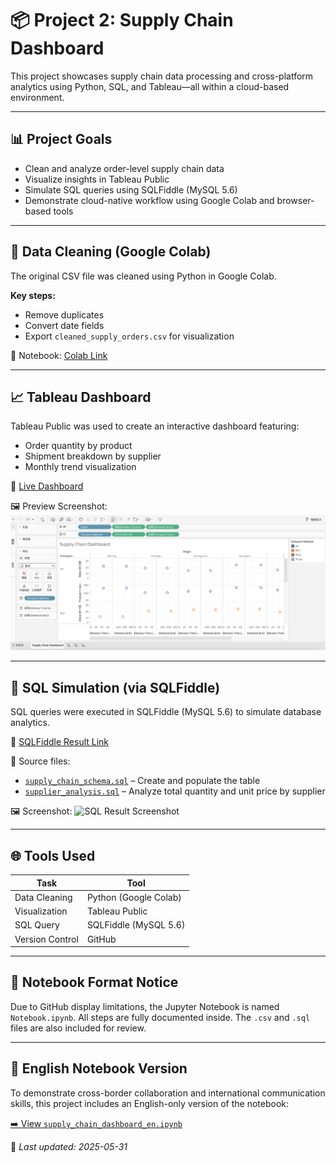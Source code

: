 # 📦 Project 2: Supply Chain Dashboard

This project showcases supply chain data processing and cross-platform analytics using Python, SQL, and Tableau—all within a cloud-based environment.

---

## 📊 Project Goals

- Clean and analyze order-level supply chain data
- Visualize insights in Tableau Public
- Simulate SQL queries using SQLFiddle (MySQL 5.6)
- Demonstrate cloud-native workflow using Google Colab and browser-based tools

---

## 🧼 Data Cleaning (Google Colab)

The original CSV file was cleaned using Python in Google Colab.

**Key steps:**
- Remove duplicates
- Convert date fields
- Export `cleaned_supply_orders.csv` for visualization

🔗 Notebook: [Colab Link](https://colab.research.google.com/drive/14xYDYSa90cUVil0eGwcW7EgnkBmTVQCa)

---

## 📈 Tableau Dashboard

Tableau Public was used to create an interactive dashboard featuring:

- Order quantity by product
- Shipment breakdown by supplier
- Monthly trend visualization

📌 [Live Dashboard](https://public.tableau.com/app/profile/zheng.lyu6601/viz/SupplyChainDashboard_17487579608020/SupplyChainDashboard#2)

🖼️ Preview Screenshot:
![Dashboard](tableau_screenshot.png)

---

## 🧠 SQL Simulation (via SQLFiddle)

SQL queries were executed in SQLFiddle (MySQL 5.6) to simulate database analytics.

📌 [SQLFiddle Result Link](https://sqlfiddle.com/mysql/online-compiler?id=1b567ad2-8eff-44dc-a9a5-b3e7dad7eebe)

📄 Source files:
- [`supply_chain_schema.sql`](supply_chain_schema.sql) – Create and populate the table
- [`supplier_analysis.sql`](supplier_analysis.sql) – Analyze total quantity and unit price by supplier

🖼️ Screenshot:
![SQL Result Screenshot](sqlfiddle_result.png)

---

## 🌐 Tools Used

| Task              | Tool               |
|-------------------|--------------------|
| Data Cleaning     | Python (Google Colab) |
| Visualization     | Tableau Public     |
| SQL Query         | SQLFiddle (MySQL 5.6) |
| Version Control   | GitHub             |

---

## 📓 Notebook Format Notice

Due to GitHub display limitations, the Jupyter Notebook is named `Notebook.ipynb`. All steps are fully documented inside. The `.csv` and `.sql` files are also included for review.

---

## 📘 English Notebook Version

To demonstrate cross-border collaboration and international communication skills, this project includes an English-only version of the notebook:

[➡️ View `supply_chain_dashboard_en.ipynb`](./supply_chain_dashboard_en.ipynb)

📅 *Last updated: 2025-05-31*
